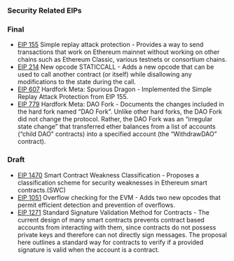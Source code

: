 ### Security Related EIPs

### Final

- [EIP 155](https://eips.ethereum.org/EIPS/eip-155) Simple replay attack protection - Provides a way to send transactions that work on Ethereum mainnet without working on other chains such as Ethereum Classic, various testnets or consortium chains.
- [EIP 214](https://eips.ethereum.org/EIPS/eip-214) New opcode STATICCALL - Adds a new opcode that can be used to call another
contract (or itself) while disallowing any modifications to the state during the call.
- [EIP 607](https://eips.ethereum.org/EIPS/eip-607) Hardfork Meta: Spurious Dragon - Implemented the Simple Replay Attack Protection from EIP 155.
- [EIP 779](https://eips.ethereum.org/EIPS/eip-779) Hardfork Meta: DAO Fork - Documents the changes included in the hard fork named
“DAO Fork”. Unlike other hard forks, the DAO Fork did not change the protocol. Rather, the DAO Fork was an “irregular state change”
that transferred ether balances from a list of accounts (“child DAO” contracts) into a specified account (the “WithdrawDAO”
contract).

### Draft

- [EIP 1470](https://eips.ethereum.org/EIPS/eip-1470) Smart Contract Weakness Classification - Proposes a classification scheme for
security weaknesses in Ethereum smart contracts.(SWC)
- [EIP 1051](https://eips.ethereum.org/EIPS/eip-1051) Overflow checking for the EVM - Adds two new opcodes that permit efficient
detection and prevention of overflows.
- [EIP 1271](https://eips.ethereum.org/EIPS/eip-1271) Standard Signature Validation Method for Contracts - The current design of 
many smart contracts prevents contract based accounts from interacting with them, since contracts do not possess private keys and 
therefore can not directly sign messages. The proposal here outlines a standard way for contracts to verify if a provided signature 
is valid when the account is a contract.
